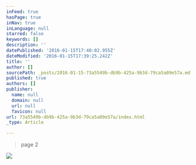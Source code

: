 ```yaml
---
inFeed: true
hasPage: true
inNav: true
inLanguage: null
starred: false
keywords: []
description: ''
datePublished: '2016-01-15T17:40:02.955Z'
dateModified: '2016-01-15T17:39:25.242Z'
title: ''
author: []
sourcePath: _posts/2016-01-15-73a5549b-db9b-425a-9b3d-79ca5a09e57a.md
published: true
authors: []
publisher:
  name: null
  domain: null
  url: null
  favicon: null
url: 73a5549b-db9b-425a-9b3d-79ca5a09e57a/index.html
_type: Article

---
```

> page 2

![](https://the-grid-user-content.s3-us-west-2.amazonaws.com/3da7521a-8072-4753-8bd8-a4b4010309ef.jpg)